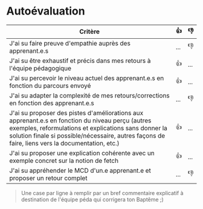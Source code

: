 # Autoévaluation


| Critère                                                                                                                                                                                                                                                         | 👍  | 👎  |
| ------------------------------------------------------------------------------------------------------------------------------------------------------------------------------------------------------------------------------------------------------------------ | ----- | ----- |
| J'ai su faire preuve d'empathie auprès des apprenant.e.s                                                                                                                                                                                                        | ... | 👎  |
| J'ai su être exhaustif et précis dans mes retours à l'équipe pédagogique                                                                                                                                                                                    | 👍  | ... |
| J'ai su percevoir le niveau actuel des apprenant.e.s en fonction du parcours envoyé                                                                                                                                                                             | 👍  | ... |
| J'ai su adapter la complexité de mes retours/corrections en fonction des apprenant.e.s                                                                                                                                                                          | ... | 👎  |
| J'ai su proposer des pistes d'améliorations aux apprenant.e.s en fonction du niveau perçu (autres exemples, reformulations et explications sans donner la solution finale si possible/nécessaire, autres façons de faire, liens vers la documentation, etc.) | 👍  | ... |
| J'ai su proposer une explication cohérente avec un exemple concret sur la notion de fetch                                                                                                                                                                       | 👍  | ... |
| J'ai su appréhender le MCD d'un.e apprenant.e et proposer un retour complet                                                                                                                                                                                     | ... | 👎  |

> Une case par ligne à remplir par un bref commentaire explicatif à destination de l'équipe péda qui corrigera ton Baptême ;)
